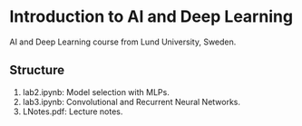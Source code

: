 # Introduction to AI and Deep Learning

AI and Deep Learning course from Lund University, Sweden.

## Structure

1. lab2.ipynb: Model selection with MLPs.
2. lab3.ipynb: Convolutional and Recurrent Neural Networks.
4. LNotes.pdf: Lecture notes.